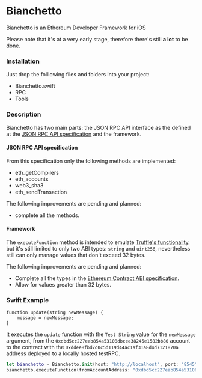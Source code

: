 # Bianchetto
Bianchetto is an Ethereum Developer Framework for iOS

Please note that it's at a very early stage, therefore there's still **a lot** to be done.

### Installation

Just drop the folllowing files and folders into your project:

* Bianchetto.swift
* RPC
* Tools

### Description

Bianchetto has two main parts: the JSON RPC API interface as the defined at the [JSON RPC API specification](https://github.com/ethereum/wiki/wiki/JSON-RPC) and the framework.


#### JSON RPC API specification

From this specification only the following methods are implemented:

* eth_getCompilers
* eth_accounts
* web3_sha3
* eth_sendTransaction

The following improvements are pending and planned:

* complete all the methods.

#### Framework

The `executeFunction` method is intended to emulate [Truffle's functionality](http://truffleframework.com/docs/getting_started/contracts#executing-contract-functions).
but it's still limited to only two ABI types: `string` and `uint256`, nevertheless 
still can only manage values that don't exceed 32 bytes.

The following improvements are pending and planned:

* Complete all the types in the [Ethereum Contract ABI specification](https://github.com/ethereum/wiki/wiki/Ethereum-Contract-ABI).
* Allow for values greater than 32 bytes.

### Swift Example

```solidity
function update(string newMessage) {
    message = newMessage;
}
```

It executes the `update`  function with the `Test String` value for the `newMessage` argument, from the `0xdbd5cc227eab854a53108dbcee38245e1582bb80` account to the contract with the `0xddee8fbd7d0c5d119d44ac1af31a8d4d7121870a` address deployed to a locally hosted testRPC.

```swift
let bianchetto = Bianchetto.init(host: "http://localhost", port: "8545")
bianchetto.executeFunction(fromAccountAddress: "0xdbd5cc227eab854a53108dbcee38245e1582bb80", toContractAddress: "0xddee8fbd7d0c5d119d44ac1af31a8d4d7121870a", name: "update", arguments: ["string":"Test String"])
```
